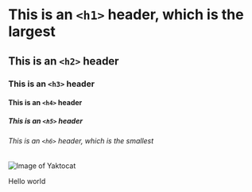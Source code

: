 # This is an `<h1>` header, which is the largest
## This is an `<h2>` header
### This is an `<h3>`  header
#### This is an `<h4>`  header
##### This is an `<h5>` header
###### This is an `<h6>` header, which is the smallest



![Image of Yaktocat](https://octodex.github.com/images/yaktocat.png)

Hello world
